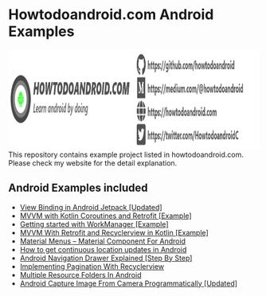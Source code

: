 # Howtodoandroid.com Android Examples
<img src = "images/bottom%20poster.png" width=1200 height=200>
This repository contains example project listed in howtodoandroid.com. Please check my website for the detail explanation.

## Android Examples included
- [View Binding in Android Jetpack [Updated]](https://howtodoandroid.com/view-binding-android/)
- [MVVM with Kotlin Coroutines and Retrofit [Example]](https://howtodoandroid.com/mvvm-kotlin-coroutines-retrofit/)
- [Getting started with WorkManager [Example]](https://howtodoandroid.com/getting-started-with-workmanager/)
- [MVVM With Retrofit and Recyclerview in Kotlin [Example]](https://howtodoandroid.com/mvvm-retrofit-recyclerview-kotlin/)
- [Material Menus – Material Component For Android](https://howtodoandroid.com/material-menus-android/)
- [How to get continuous location updates in Android](https://howtodoandroid.com/continuous-location-updates-android/)
- [Android Navigation Drawer Explained [Step By Step]](https://howtodoandroid.com/android-navigation-drawer/)
- [Implementing Pagination With Recyclerview](https://howtodoandroid.com/pagination-with-recyclerview/)
- [Multiple Resource Folders In Android](https://howtodoandroid.com/multiple-resource-folders-android/)
- [Android Capture Image From Camera Programmatically [Updated]](https://howtodoandroid.com/capture-image-android/)
